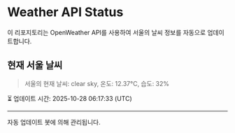 
# Weather API Status

이 리포지토리는 OpenWeather API를 사용하여 서울의 날씨 정보를 자동으로 업데이트합니다.

## 현재 서울 날씨
> 서울의 현재 날씨: clear sky, 온도: 12.37°C, 습도: 32%

⏳ 업데이트 시간: 2025-10-28 06:17:33 (UTC)

---
자동 업데이트 봇에 의해 관리됩니다.
